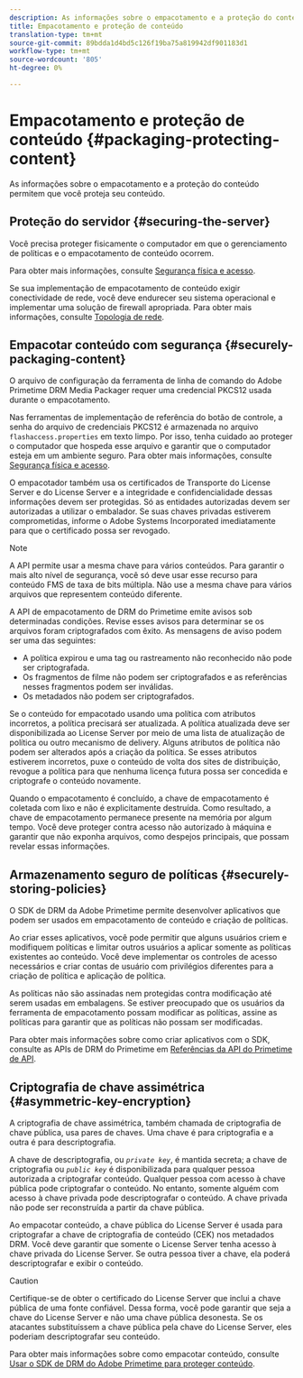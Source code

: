 ```yaml
---
description: As informações sobre o empacotamento e a proteção do conteúdo permitem que você proteja seu conteúdo.
title: Empacotamento e proteção de conteúdo
translation-type: tm+mt
source-git-commit: 89bdda1d4bd5c126f19ba75a819942df901183d1
workflow-type: tm+mt
source-wordcount: '805'
ht-degree: 0%

---
```



# Empacotamento e proteção de conteúdo {#packaging-protecting-content}

As informações sobre o empacotamento e a proteção do conteúdo permitem que você proteja seu conteúdo.

## Proteção do servidor {#securing-the-server}

Você precisa proteger fisicamente o computador em que o gerenciamento de políticas e o empacotamento de conteúdo ocorrem.

Para obter mais informações, consulte [Segurança física e acesso](../../secure-deployment-guidelines/physical-sec-and-access.md).

Se sua implementação de empacotamento de conteúdo exigir conectividade de rede, você deve endurecer seu sistema operacional e implementar uma solução de firewall apropriada. Para obter mais informações, consulte [Topologia de rede](../../secure-deployment-guidelines/overview/network-topology.md).

## Empacotar conteúdo com segurança {#securely-packaging-content}

O arquivo de configuração da ferramenta de linha de comando do Adobe Primetime DRM Media Packager requer uma credencial PKCS12 usada durante o empacotamento.

Nas ferramentas de implementação de referência do botão de controle, a senha do arquivo de credenciais PKCS12 é armazenada no arquivo `flashaccess.properties` em texto limpo. Por isso, tenha cuidado ao proteger o computador que hospeda esse arquivo e garantir que o computador esteja em um ambiente seguro. Para obter mais informações, consulte [Segurança física e acesso](../../secure-deployment-guidelines/physical-sec-and-access.md).

O empacotador também usa os certificados de Transporte do License Server e do License Server e a integridade e confidencialidade dessas informações devem ser protegidas. Só as entidades autorizadas devem ser autorizadas a utilizar o embalador. Se suas chaves privadas estiverem comprometidas, informe o Adobe Systems Incorporated imediatamente para que o certificado possa ser revogado.

>[!NOTE]
>
>A API permite usar a mesma chave para vários conteúdos. Para garantir o mais alto nível de segurança, você só deve usar esse recurso para conteúdo FMS de taxa de bits múltipla. Não use a mesma chave para vários arquivos que representem conteúdo diferente.

A API de empacotamento de DRM do Primetime emite avisos sob determinadas condições. Revise esses avisos para determinar se os arquivos foram criptografados com êxito. As mensagens de aviso podem ser uma das seguintes:

* A política expirou e uma tag ou rastreamento não reconhecido não pode ser criptografada.
* Os fragmentos de filme não podem ser criptografados e as referências nesses fragmentos podem ser inválidas.
* Os metadados não podem ser criptografados.

Se o conteúdo for empacotado usando uma política com atributos incorretos, a política precisará ser atualizada. A política atualizada deve ser disponibilizada ao License Server por meio de uma lista de atualização de política ou outro mecanismo de delivery. Alguns atributos de política não podem ser alterados após a criação da política. Se esses atributos estiverem incorretos, puxe o conteúdo de volta dos sites de distribuição, revogue a política para que nenhuma licença futura possa ser concedida e criptografe o conteúdo novamente.

Quando o empacotamento é concluído, a chave de empacotamento é coletada com lixo e não é explicitamente destruída. Como resultado, a chave de empacotamento permanece presente na memória por algum tempo. Você deve proteger contra acesso não autorizado à máquina e garantir que não exponha arquivos, como despejos principais, que possam revelar essas informações.

## Armazenamento seguro de políticas {#securely-storing-policies}

O SDK de DRM da Adobe Primetime permite desenvolver aplicativos que podem ser usados em empacotamento de conteúdo e criação de políticas.

Ao criar esses aplicativos, você pode permitir que alguns usuários criem e modifiquem políticas e limitar outros usuários a aplicar somente as políticas existentes ao conteúdo. Você deve implementar os controles de acesso necessários e criar contas de usuário com privilégios diferentes para a criação de política e aplicação de política.

As políticas não são assinadas nem protegidas contra modificação até serem usadas em embalagens. Se estiver preocupado que os usuários da ferramenta de empacotamento possam modificar as políticas, assine as políticas para garantir que as políticas não possam ser modificadas.

Para obter mais informações sobre como criar aplicativos com o SDK, consulte as APIs de DRM do Primetime em [Referências da API do Primetime de API](https://help.adobe.com/en_US/primetime/api/index.html#api-Adobe_Primetime_API_References).

## Criptografia de chave assimétrica {#asymmetric-key-encryption}

A criptografia de chave assimétrica, também chamada de criptografia de chave pública, usa pares de chaves. Uma chave é para criptografia e a outra é para descriptografia.

A chave de descriptografia, ou *`private key`*, é mantida secreta; a chave de criptografia ou *`public key`* é disponibilizada para qualquer pessoa autorizada a criptografar conteúdo. Qualquer pessoa com acesso à chave pública pode criptografar o conteúdo. No entanto, somente alguém com acesso à chave privada pode descriptografar o conteúdo. A chave privada não pode ser reconstruída a partir da chave pública.

Ao empacotar conteúdo, a chave pública do License Server é usada para criptografar a chave de criptografia de conteúdo (CEK) nos metadados DRM. Você deve garantir que somente o License Server tenha acesso à chave privada do License Server. Se outra pessoa tiver a chave, ela poderá descriptografar e exibir o conteúdo.

>[!CAUTION]
>
>Certifique-se de obter o certificado do License Server que inclui a chave pública de uma fonte confiável. Dessa forma, você pode garantir que seja a chave do License Server e não uma chave pública desonesta. Se os atacantes substituíssem a chave pública pela chave do License Server, eles poderiam descriptografar seu conteúdo.

Para obter mais informações sobre como empacotar conteúdo, consulte [Usar o SDK de DRM do Adobe Primetime para proteger conteúdo](https://helpx.adobe.com/content/dam/help/en/primetime/drm/drm_protecting_content.pdf).